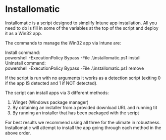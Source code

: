 # Installomatic

Installomatic is a script designed to simplify Intune app installation. All you need to do is fill in some of the variables at the top of the script and deploy it as a Win32 app. 

The commands to manage the Win32 app via Intune are:

Install command:  
powershell -ExecutionPolicy Bypass -File .\installomatic.ps1 install  
Uninstall command:  
powershell -ExecutionPolicy Bypass -File .\installomatic.ps1 remove  

If the script is run with no arguments it works as a detection script (exiting 0 if the app IS detected and 1 if NOT detected).

The script can install apps via 3 different methods:

1. Winget (Windows package manager)
2. By obtaining an installer from a provided download URL and running tit
3. By running an installer that has been packaged with the script

For best results we recommend using all three for the ulimate in robustness. Installomatic will attempt to install the app going through each method in the above order.